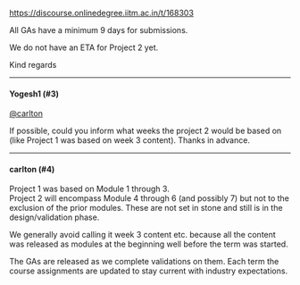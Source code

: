 https://discourse.onlinedegree.iitm.ac.in/t/168303

All GAs have a minimum 9 days for submissions.</p>
<p>We do not have an ETA for Project 2 yet.</p>
<p>Kind regards</p><hr>

<h4>Yogesh1 (#3)</h4>
<p><a class="mention" href="/u/carlton">@carlton</a></p>
<p>If possible, could you inform what weeks the project 2 would be based on (like Project 1 was based on week 3 content). Thanks in advance.</p><hr>

<h4>carlton (#4)</h4>
<p>Project 1 was based on Module 1 through 3.<br/>
Project 2 will encompass Module 4 through 6 (and possibly 7) but not to the exclusion of the prior modules. These are not set in stone and still is in the design/validation phase.</p>
<p>We generally avoid calling it week 3 content etc. because all the content was released as modules at the beginning well before the term was started.</p>
<p>The GAs are released as we complete validations on them. Each term the course assignments are updated to stay current with industry expectations.